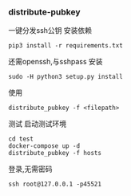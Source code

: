 ### distribute-pubkey

一键分发ssh公钥
安装依赖
```
pip3 install -r requirements.txt
```
还需openssh,与sshpass
安装
```
sudo -H python3 setup.py install
```
使用
```
distribute_pubkey -f <filepath>
```
测试
启动测试环境
```
cd test
docker-compose up -d
distribute_pubkey -f hosts
```
登录,无需密码
```
ssh root@127.0.0.1 -p45521
```
